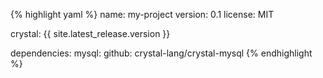 {% highlight yaml %}
name: my-project
version: 0.1
license: MIT

crystal: {{ site.latest_release.version }}

dependencies:
  mysql:
    github: crystal-lang/crystal-mysql
{% endhighlight %}
